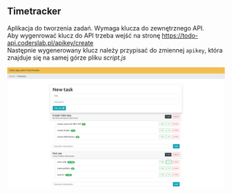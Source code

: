 Timetracker
------------

Aplikacja do tworzenia zadań. Wymaga klucza do zewnętrznego API. \
Aby wygenrować klucz do API trzeba wejść na stronę https://todo-api.coderslab.pl/apikey/create \
Następnie wygenerowany klucz należy przypisać do zmiennej `apikey`, która znajduje się na samej górze pliku _script.js_ 

![timetracker screenshot](https://github.com/andree0/timetracker/blob/main/timetracker.PNG)
